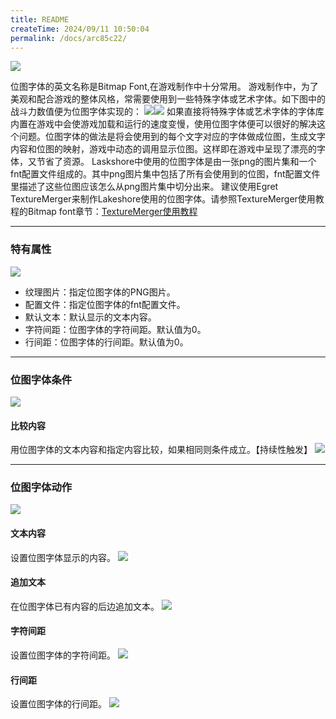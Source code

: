 ```yaml
---
title: README
createTime: 2024/09/11 10:50:04
permalink: /docs/arc85c22/
---
```

![](5653f6ad2b542.png)

位图字体的英文名称是Bitmap Font,在游戏制作中十分常用。
游戏制作中，为了美观和配合游戏的整体风格，常需要使用到一些特殊字体或艺术字体。如下图中的战斗力数值便为位图字体实现的：
![](5653f6ac4fb50.png)![](5653f6ac72114.png)
如果直接将特殊字体或艺术字体的字体库内置在游戏中会使游戏加载和运行的速度变慢，使用位图字体便可以很好的解决这个问题。位图字体的做法是将会使用到的每个文字对应的字体做成位图，生成文字内容和位图的映射，游戏中动态的调用显示位图。这样即在游戏中呈现了漂亮的字体，又节省了资源。
Laskshore中使用的位图字体是由一张png的图片集和一个fnt配置文件组成的。其中png图片集中包括了所有会使用到的位图，fnt配置文件里描述了这些位图应该怎么从png图片集中切分出来。
建议使用Egret TextureMerger来制作Lakeshore使用的位图字体。请参照TextureMerger使用教程的Bitmap font章节：[TextureMerger使用教程](http://bbs.egret.com/thread-1653-1-1.html)

------------


### 特有属性
![](5653f6ace22a2.png)
- 纹理图片：指定位图字体的PNG图片。
- 配置文件：指定位图字体的fnt配置文件。
- 默认文本：默认显示的文本内容。
- 字符间距：位图字体的字符间距。默认值为0。
- 行间距：位图字体的行间距。默认值为0。

------------


### 位图字体条件
![](5653f6ad006eb.png)
#### 比较内容
用位图字体的文本内容和指定内容比较，如果相同则条件成立。【持续性触发】
![](5653f6ad1baba.png)

------------


### 位图字体动作
![](5653f6ac8be71.png)
#### 文本内容
设置位图字体显示的内容。
![](5653f6acac34b.png)
#### 追加文本
在位图字体已有内容的后边追加文本。
![](5653f6acbb211.png)
#### 字符间距
设置位图字体的字符间距。
![](5653f6acc5ea9.png)
#### 行间距
设置位图字体的行间距。
![](5653f6ac94db2.png)

